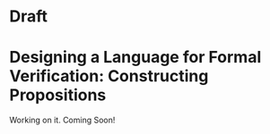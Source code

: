 # Draft

# Designing a Language for Formal Verification: Constructing Propositions

Working on it. Coming Soon!
